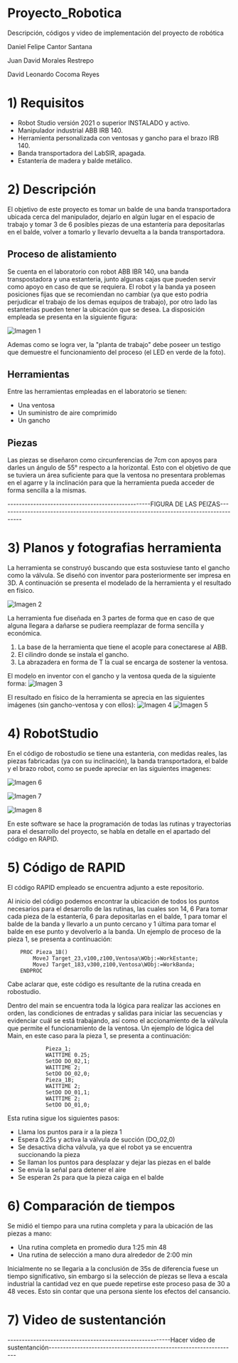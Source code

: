 # Proyecto_Robotica
Descripción, códigos y video de implementación del proyecto de robótica 


Daniel Felipe Cantor Santana

Juan David Morales Restrepo

David Leonardo Cocoma Reyes 

# 1) Requisitos

- Robot Studio versión 2021 o superior INSTALADO y activo.
- Manipulador industrial ABB IRB 140.
- Herramienta personalizada con ventosas y gancho para el brazo IRB 140.
- Banda transportadora del LabSIR, apagada.
- Estantería de madera y balde metálico.

# 2) Descripción

El objetivo de este proyecto es tomar un balde de una banda transportadora ubicada cerca del manipulador, dejarlo en algún lugar en el espacio de trabajo y tomar 3 de 6 posibles piezas de una estantería para depositarlas en el balde, volver a tomarlo y llevarlo devuelta a la banda transportadora.

## Proceso de alistamiento
Se cuenta en el laboratorio con robot ABB IBR 140, una banda transpostadora y una estanteria, junto algunas cajas que pueden servir como apoyo en caso de que se requiera. El robot y la banda ya poseen posiciones fijas que se recomiendan no cambiar (ya que esto podria perjudicar el trabajo de los demas equipos de trabajo), por otro lado las estanterias pueden tener la ubicación que se desea. La disposición empleada se presenta en la siguiente figura:

![Imagen 1](https://github.com/Robotica-2022-I/Proyecto_Robotica/blob/main/Imagenes%20proyecto/Brazo%20armado.jpg)

Ademas como se logra ver, la "planta de trabajo" debe poseer un testigo que demuestre el funcionamiento del proceso (el LED en verde de la foto).

## Herramientas
Entre las herramientas empleadas en el laboratorio se tienen:

  - Una ventosa
  - Un suministro de aire comprimido
  - Un gancho

## Piezas
Las piezas se diseñaron como circunferencias de 7cm con apoyos para darles un ángulo de 55° respecto a la horizontal. Esto con el objetivo de que se tuviera un área suficiente para que la ventosa no presentara problemas en el agarre y la inclinación para que la herramienta pueda acceder de forma sencilla a la mismas.

--------------------------------------------------FIGURA DE LAS PEIZAS--------------------------------------------------------------------------------------

# 3) Planos y fotografias herramienta
La herramienta se construyó buscando que esta sostuviese tanto el gancho como la válvula. Se diseñó con inventor para posteriormente ser impresa en 3D. A continuación se presenta el modelado de la herramienta y el resultado en físico.

![Imagen 2](https://github.com/Robotica-2022-I/Proyecto_Robotica/blob/main/Imagenes%20proyecto/medidaspng.png)

La herramienta fue diseñada en 3 partes de forma que en caso de que alguna llegara a dañarse se pudiera reemplazar de forma sencilla y económica. 
1. La base de la herramienta que tiene el acople para conectarese al ABB.
2. El cilindro donde se instala el gancho.
3. La abrazadera en forma de T la cual se encarga de sostener la ventosa.

El modelo en inventor con el gancho y la ventosa queda de la siguiente forma:
![Imagen 3](https://github.com/Robotica-2022-I/Proyecto_Robotica/blob/main/Imagenes%20proyecto/ensamble.png)

El resultado en físico de la herramienta se aprecia en las siguientes imágenes (sin gancho-ventosa y con ellos):
![Imagen 4](https://github.com/Robotica-2022-I/Proyecto_Robotica/blob/main/Imagenes%20proyecto/Herramienta%20en%20físico.jpg)
![Imagen 5](https://github.com/Robotica-2022-I/Proyecto_Robotica/blob/main/Imagenes%20proyecto/Herramienta_gancho.jpg)


# 4) RobotStudio
En el código de robostudio se tiene una estanteria, con medidas reales, las piezas fabricadas (ya con su inclinación), la banda transportadora, el balde y el brazo robot, como se puede apreciar en las siguientes imagenes:

![Imagen 6](https://github.com/Robotica-2022-I/Proyecto_Robotica/blob/main/Imagenes%20proyecto/inventor.png)

![Imagen 7](https://github.com/Robotica-2022-I/Proyecto_Robotica/blob/main/Imagenes%20proyecto/estanteria.png)

![Imagen 8](https://github.com/Robotica-2022-I/Proyecto_Robotica/blob/main/Imagenes%20proyecto/banda.png)

En este software se hace la programación de todas las rutinas y trayectorias para el desarrollo del proyecto, se habla en detalle en el apartado del código en RAPID.

# 5) Código de RAPID
El código RAPID empleado se encuentra adjunto a este repositorio. 

Al inicio del código podemos encontrar la ubicación de todos los puntos necesarios para el desarrollo de las rutinas, las cuales son 14, 6 Para tomar cada pieza de la estantería, 6 para depositarlas en el balde, 1 para tomar el balde de la banda y llevarlo a un punto cercano y 1 última para tomar el balde en ese punto y devolverlo a la banda. Un ejemplo de proceso  de la pieza 1, se presenta a continuación:

```
    PROC Pieza_1B()
        MoveJ Target_23,v100,z100,Ventosa\WObj:=WorkEstante;
        MoveJ Target_183,v300,z100,Ventosa\WObj:=WorkBanda;
    ENDPROC
```
Cabe aclarar que, este código es resultante de la rutina creada en robostudio.


Dentro del main se encuentra toda la lógica para realizar las acciones en orden, las condiciones de entradas y salidas para iniciar las secuencias y evidenciar cuál se está trabajando, así como el accionamiento de la válvula que permite el funcionamiento de la ventosa. Un ejemplo de lógica del Main, en este caso para la pieza 1, se presenta a continuación: 

```
            Pieza_1;
            WAITTIME 0.25;
            SetDO DO_02,1;
            WAITTIME 2;
            SetDO DO_02,0;
            Pieza_1B;
            WAITTIME 2;
            SetDO DO_01,1;
            WAITTIME 2;
            SetDO DO_01,0;
```

Esta rutina sigue los siguientes pasos:

  -  Llama los puntos para ir a la pieza 1 
  -  Espera 0.25s y activa la válvula de succión (DO_02,0)
  -  Se desactiva dicha válvula, ya que el robot ya se encuentra succionando la pieza
  -  Se llaman los puntos para desplazar y dejar las piezas en el balde
  -  Se envia la señal para detener el aire
  -  Se esperan 2s para que la pieza caiga en el balde
      
# 6) Comparación de tiempos
Se midió el tiempo para una rutina completa y para la ubicación de las piezas a mano:

  - Una rutina completa en promedio dura 1:25 min 48
  - Una rutina de selección a mano dura alrededor de 2:00 min 

Inicialmente no se llegaria a la conclusión de  35s de diferencia fuese un tiempo significativo, sin embargo si la selección de píezas se lleva a escala industrial la cantidad vez en que puede repetirse este proceso pasa de 30 a 48 veces. Esto sin contar que una persona siente los efectos del cansancio.


# 7) Video de sustentanción

---------------------------------------------------------Hacer video de sustentanción------------------------------------------------------------------

